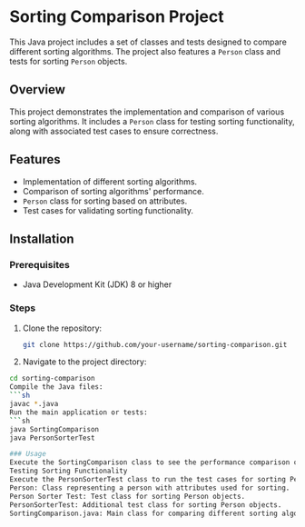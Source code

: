 # Sorting Comparison Project

This Java project includes a set of classes and tests designed to compare different sorting algorithms. The project also features a `Person` class and tests for sorting `Person` objects.

## Overview

This project demonstrates the implementation and comparison of various sorting algorithms. It includes a `Person` class for testing sorting functionality, along with associated test cases to ensure correctness.

## Features
- Implementation of different sorting algorithms.
- Comparison of sorting algorithms' performance.
- `Person` class for sorting based on attributes.
- Test cases for validating sorting functionality.

## Installation

### Prerequisites
- Java Development Kit (JDK) 8 or higher

### Steps
1. Clone the repository:
   ```sh
   git clone https://github.com/your-username/sorting-comparison.git
2. Navigate to the project directory:
  ```sh
  cd sorting-comparison
  Compile the Java files:
  ```sh
  javac *.java
  Run the main application or tests:
  ```sh
  java SortingComparison
  java PersonSorterTest

### Usage
  Execute the SortingComparison class to see the performance comparison of different sorting algorithms.
  Testing Sorting Functionality
  Execute the PersonSorterTest class to run the test cases for sorting Person objects.
  Person: Class representing a person with attributes used for sorting.
  Person Sorter Test: Test class for sorting Person objects.
  PersonSorterTest: Additional test class for sorting Person objects.
  SortingComparison.java: Main class for comparing different sorting algorithms.

